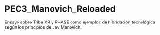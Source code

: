 # PEC3_Manovich_Reloaded
Ensayo sobre Tribe XR y PHASE como ejemplos de hibridación tecnológica según los principios de Lev Manovich.
